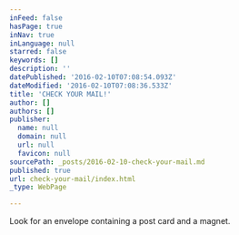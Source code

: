 ```yaml
---
inFeed: false
hasPage: true
inNav: true
inLanguage: null
starred: false
keywords: []
description: ''
datePublished: '2016-02-10T07:08:54.093Z'
dateModified: '2016-02-10T07:08:36.533Z'
title: 'CHECK YOUR MAIL!'
author: []
authors: []
publisher:
  name: null
  domain: null
  url: null
  favicon: null
sourcePath: _posts/2016-02-10-check-your-mail.md
published: true
url: check-your-mail/index.html
_type: WebPage

---
```

Look for an envelope containing a post card and a magnet.
